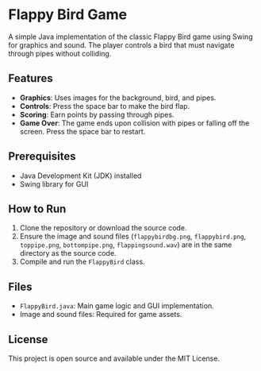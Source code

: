 # Flappy Bird Game

A simple Java implementation of the classic Flappy Bird game using Swing for graphics and sound. The player controls a bird that must navigate through pipes without colliding.

## Features

- **Graphics**: Uses images for the background, bird, and pipes.
- **Controls**: Press the space bar to make the bird flap.
- **Scoring**: Earn points by passing through pipes.
- **Game Over**: The game ends upon collision with pipes or falling off the screen. Press the space bar to restart.

## Prerequisites

- Java Development Kit (JDK) installed
- Swing library for GUI

## How to Run

1. Clone the repository or download the source code.
2. Ensure the image and sound files (`flappybirdbg.png`, `flappybird.png`, `toppipe.png`, `bottompipe.png`, `flappingsound.wav`) are in the same directory as the source code.
3. Compile and run the `FlappyBird` class.

## Files

- `FlappyBird.java`: Main game logic and GUI implementation.
- Image and sound files: Required for game assets.

## License

This project is open source and available under the MIT License.
